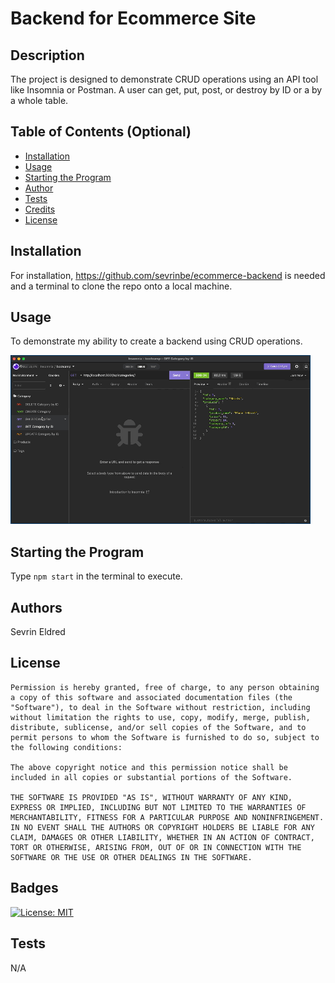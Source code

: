 
  # Backend for Ecommerce Site

  ## Description
  
  The project is designed to demonstrate CRUD operations using an API tool like Insomnia or Postman. A user can get, put, post, or destroy by ID or a by a whole table.
  
  ## Table of Contents (Optional)
    
  - [Installation](#installation)
  - [Usage](#usage)
  - [Starting the Program](#starting-the-program)
  - [Author](#authors)
  - [Tests](#tests)
  - [Credits](#credits)
  - [License](#license)
  
  ## Installation
  
  For installation, https://github.com/sevrinbe/ecommerce-backend is needed and a terminal to clone the repo onto a local machine.

  ## Usage
  
  To demonstrate my ability to create a backend using CRUD operations.
  
![Gif of Insomnia performing operations](./assets/gif.gif)

  ## Starting the Program

  Type `npm start` in the terminal to execute.

  ## Authors
  
  Sevrin Eldred
  
  
  
  ## License
  
    Permission is hereby granted, free of charge, to any person obtaining a copy of this software and associated documentation files (the "Software"), to deal in the Software without restriction, including without limitation the rights to use, copy, modify, merge, publish, distribute, sublicense, and/or sell copies of the Software, and to permit persons to whom the Software is furnished to do so, subject to the following conditions:
      
    The above copyright notice and this permission notice shall be included in all copies or substantial portions of the Software.
      
    THE SOFTWARE IS PROVIDED "AS IS", WITHOUT WARRANTY OF ANY KIND, EXPRESS OR IMPLIED, INCLUDING BUT NOT LIMITED TO THE WARRANTIES OF MERCHANTABILITY, FITNESS FOR A PARTICULAR PURPOSE AND NONINFRINGEMENT. IN NO EVENT SHALL THE AUTHORS OR COPYRIGHT HOLDERS BE LIABLE FOR ANY CLAIM, DAMAGES OR OTHER LIABILITY, WHETHER IN AN ACTION OF CONTRACT, TORT OR OTHERWISE, ARISING FROM, OUT OF OR IN CONNECTION WITH THE SOFTWARE OR THE USE OR OTHER DEALINGS IN THE SOFTWARE.

  ## Badges
  
  [![License: MIT](https://img.shields.io/badge/License-MIT-yellow.svg)](https://opensource.org/licenses/MIT)
 
  ## Tests
  
  N/A
